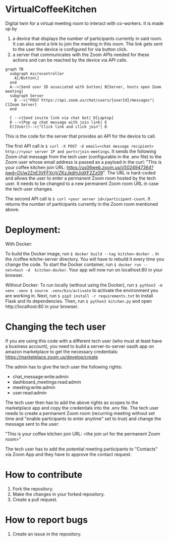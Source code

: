 # VirtualCoffeeKitchen

Digital twin for a virtual meeting room to interact with co-workers. It is made up by 
1. a device that displays the number of participants currently in said room. It can also send a link to join the meeting in this room. The link gets sent to the user the device is configured for via button click. 
2. a server that communicates with the Zoom APIs needed for these actions and can be reached by the device via API calls. 

```mermaid
graph TB
  subgraph microcontroller
    A[/Button\] 
  end  
  A-->|Send user ID associated with button| B[Server, hosts open Zoom meeting]
  subgraph Server
    B -->|"POST https://api.zoom.us/chat/users/{userId}/messages"| C[Zoom Server]
  end
  
  C -->|Send invite link via chat bot| D[Laptop]
  D -->|Pop up chat message with join link| E
  E([User])-->|"Click link and click join"| D
```

This is the code for the server that provides an API for the device to call. 

The first API call is ```$ curl -X POST -d email=<chat message recipient> http://<your server IP and port>/join-meetings```. 
It sends the following Zoom chat message from the tech user (configurable in the .env file) to the Zoom user whose email address is passed as a payload in the curl: "This is your coffee kitchen join URL: https://us06web.zoom.us/j/5024947364?pwd=OUw2ZnE3VFFXcjVZKzJkdHJidXF2Zz09". The URL is hard-coded and allows the user to enter a permanent Zoom room hosted by the tech user. It needs to be changed to a new permanent Zoom room URL in case the tech user changes.  

The second API call is ```$ curl <your server id>/participant-count```. It returns the number of participants currently in the Zoom room mentioned above. 

# Deployment: 

With Docker:

To build the Docker image, run ```$ docker build --tag kitchen-docker .``` in the /coffee-kitche-server directory. You will have to rebuild it every time you change the code. 
To start the Docker container, run ```$ docker run --net=host -d  kitchen-docker```. Your app will now run on localhost:80 in your browser. 

Without Docker:
To run locally (without using the Docker), run ```$ python3 -m venv .venv
$ source .venv/bin/activate``` to activate the environment you are working in. 
Next, run ```$ pip3 install -r requirements.txt``` to install Flask and its dependencies.
Then, run ```$ python3 kitchen.py``` and open http://localhost:80 in your browser. 

# Changing the tech user

If you are using this code with a different tech user (who must at least have a business account), you need to build a server-to-server oauth app on amazon marketplace to get the necessary credentials: https://marketplace.zoom.us/develop/create

The admin has to give the tech user the following rights: 
- chat_message:write:admin
- dashboard_meetings:read:admin
- meeting:write:admin
- user:read:admin

The tech user then has to add the above rights as scopes to the marketplace app and copy the credentials into the .env file. 
The tech user needs to create a permanent Zoom room (recurring meeting without set time and "enable participants to enter anytime" set to true) and change the message sent to the user: 

"This is your coffee kitchen join URL: \<the join url for the permanent Zoom room\>"
  
 The tech user has to add the potential meeting participants to "Contacts" via Zoom App and they have to approve the contact request. 

# How to contribute
  
1. Fork the repository.
2. Make the changes in your forked repository.
3. Create a pull request.

# How to report bugs
  
1. Create an issue in the repository.
